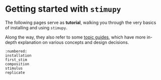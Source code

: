 # Getting started with `stimupy`

The following pages serve as **tutorial**,
walking you through the very basics of installing and using `stimupy`.

Along the way, they also refer to some [topic guides](../topic_guides/),
which have more in-depth explanation on various concepts and design decisions.

```{toctree}
:numbered:
installation
first_stim
composition
stimulus
replicate
```
